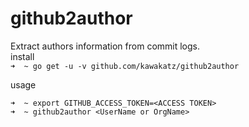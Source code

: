 # github2author
Extract authors information from commit logs.<br>
install<br>
```➜  ~ go get -u -v github.com/kawakatz/github2author```

usage<br>
```
➜  ~ export GITHUB_ACCESS_TOKEN=<ACCESS TOKEN>
➜  ~ github2author <UserName or OrgName>
```
